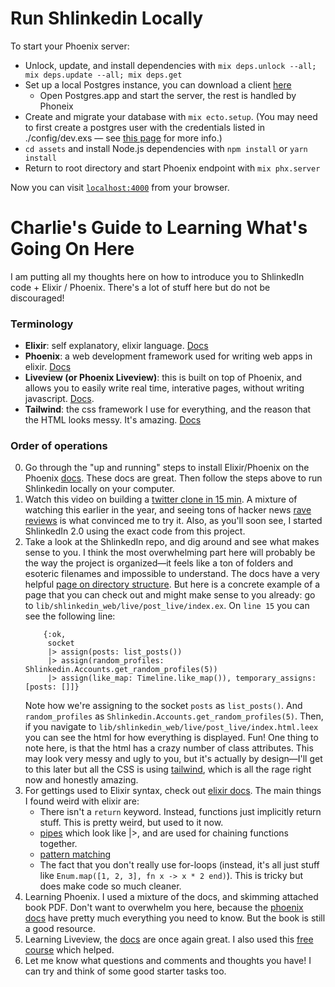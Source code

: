 # Run Shlinkedin Locally

To start your Phoenix server:

  * Unlock, update, and install dependencies with `mix deps.unlock --all; mix deps.update --all; mix deps.get`
  * Set up a local Postgres instance, you can download a client [here](https://postgresapp.com/)
    * Open Postgres.app and start the server, the rest is handled by Phoneix
  * Create and migrate your database with `mix ecto.setup`. (You may need to first create a postgres user with the credentials listed in ./config/dev.exs — see [this page](https://github.com/phoenixframework/phoenix/issues/2435#issuecomment-320880811) for more info.)
  * `cd assets` and install Node.js dependencies with `npm install` or `yarn install`
  * Return to root directory and start Phoenix endpoint with `mix phx.server`

Now you can visit [`localhost:4000`](http://localhost:4000) from your browser.

# Charlie's Guide to Learning What's Going On Here

I am putting all my thoughts here on how to introduce you to ShlinkedIn code + Elixir / Phoenix. There's a lot of stuff here but do not be discouraged!

### Terminology
- **Elixir**: self explanatory, elixir language. [Docs](https://elixir-lang.org/getting-started/introduction.html)
- **Phoenix**: a web development framework used for writing web apps in elixir. [Docs](https://hexdocs.pm/phoenix/Phoenix.html)
- **Liveview (or Phoenix Liveview)**: this is built on top of Phoenix, and allows you to easily write real time, interative pages, without writing javascript. [Docs](https://hexdocs.pm/phoenix_live_view/Phoenix.LiveView.html).
- **Tailwind**: the css framework I use for everything, and the reason that the HTML looks messy. It's amazing. [Docs](https://tailwindcss.com)

### Order of operations
0. Go through the "up and running" steps to install Elixir/Phoenix on the Phoenix [docs](https://hexdocs.pm/phoenix/installation.html). These docs are great. Then follow the steps above to run Shlinkedin locally on your computer. 
1. Watch this video on building a [twitter clone in 15 min](https://www.phoenixframework.org/blog/build-a-real-time-twitter-clone-in-15-minutes-with-live-view-and-phoenix-1-5). A mixture of watching this earlier in the year, and seeing tons of hacker news [rave reviews](https://news.ycombinator.com/item?id=22947341) is what convinced me to try it. Also, as you'll soon see, I started ShlinkedIn 2.0 using the exact code from this project.
2. Take a look at the ShlinkedIn repo, and dig around and see what makes sense to you. I think the most overwhelming part here will probably be the way the project is organized—it feels like a ton of folders and esoteric filenames and impossible to understand. The docs have a very helpful [page on directory structure](https://hexdocs.pm/phoenix/directory_structure.html#content). But here is a concrete example of a page that you can check out and might make sense to you already: go to `lib/shlinkedin_web/live/post_live/index.ex`. On `line 15` you can see the following line:
   ```
       {:ok,
        socket
        |> assign(posts: list_posts())
        |> assign(random_profiles: Shlinkedin.Accounts.get_random_profiles(5))
        |> assign(like_map: Timeline.like_map()), temporary_assigns: [posts: []]}
   ```
   Note how we're assigning to the socket `posts` as `list_posts()`. And `random_profiles` as `Shlinkedin.Accounts.get_random_profiles(5)`. Then, if you navigate to `lib/shlinkedin_web/live/post_live/index.html.leex` you can see the html for how everything is displayed. Fun! One thing to note here, is that the html has a crazy number of class attributes. This may look very messy and ugly to you, but it's actually by design—I'll get to this later but all the CSS is using [tailwind](https://tailwindcss.com), which is all the rage right now and honestly amazing.
3. For gettings used to Elixir syntax, check out [elixir docs](https://elixir-lang.org/getting-started/introduction.html). The main things I found weird with elixir are:
   - There isn't a `return` keyword. Instead, functions just implicitly return stuff. This is pretty weird, but used to it now.
   -  [pipes](https://elixirschool.com/en/lessons/basics/pipe-operator/) which look like |>, and are used for chaining functions together.
   -  [pattern matching](https://elixir-lang.org/getting-started/pattern-matching.html)
   -  The fact that you don't really use for-loops (instead, it's all just stuff like `Enum.map([1, 2, 3], fn x -> x * 2 end)`). This is tricky but does make code so much cleaner.
4. Learning Phoenix. I used a mixture of the docs, and skimming attached book PDF. Don't want to overwhelm you here, because the [phoenix docs](https://hexdocs.pm/phoenix/Phoenix.html) have pretty much everything you need to know. But the book is still a good resource.
4. Learning Liveview, the [docs](https://hexdocs.pm/phoenix_live_view/Phoenix.LiveView.html) are once again great. I also used this [free course](https://pragmaticstudio.com/courses/phoenix-liveview) which helped.
5. Let me know what questions and comments and thoughts you have! I can try and think of some good starter tasks too.


